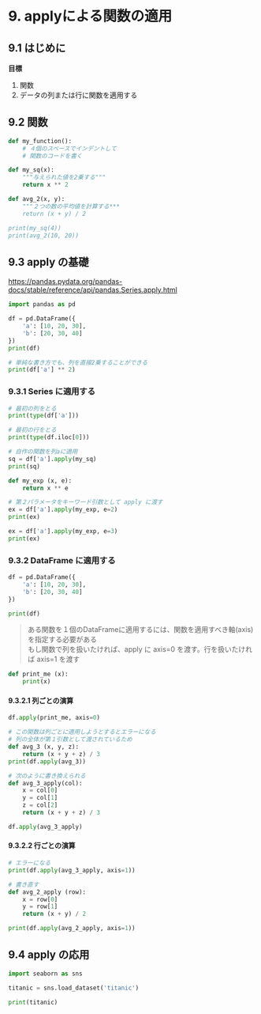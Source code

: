 # 9. applyによる関数の適用
## 9.1 はじめに
**目標**
1. 関数
2. データの列または行に関数を適用する

## 9.2 関数

```python
def my_function():
    # ４個のスペースでインデントして
    # 関数のコードを書く
```

```python
def my_sq(x):
    """与えられた値を2乗する"""
    return x ** 2

def avg_2(x, y):
    """２つの数の平均値を計算する***
    return (x + y) / 2

print(my_sq(4))
print(avg_2(10, 20))
```
## 9.3 apply の基礎
https://pandas.pydata.org/pandas-docs/stable/reference/api/pandas.Series.apply.html

```python
import pandas as pd

df = pd.DataFrame({
    'a': [10, 20, 30],
    'b': [20, 30, 40]
})
print(df)
```

```python
# 単純な書き方でも、列を直接2乗することができる
print(df['a'] ** 2)
```

### 9.3.1 Series に適用する
```python
# 最初の列をとる
print(type(df['a']))

# 最初の行をとる
print(type(df.iloc[0]))

# 自作の関数を列aに適用
sq = df['a'].apply(my_sq)
print(sq)
```

```python
def my_exp (x, e):
    return x ** e

# 第２パラメータをキーワード引数として apply に渡す
ex = df['a'].apply(my_exp, e=2)
print(ex)

ex = df['a'].apply(my_exp, e=3)
print(ex)
```

### 9.3.2 DataFrame に適用する

```python
df = pd.DataFrame({
    'a': [10, 20, 30],
    'b': [20, 30, 40]
})

print(df)
```

> ある関数を１個のDataFrameに適用するには、関数を適用すべき軸(axis)を指定する必要がある<br>
> もし関数で列を扱いたければ、apply に axis=0 を渡す。行を扱いたければ axis=1 を渡す

```python
def print_me (x):
    print(x)
```

#### 9.3.2.1 列ごとの演算

```python
df.apply(print_me, axis=0)
```

```python
# この関数は列ごとに適用しようとするとエラーになる
# 列の全体が第１引数として渡されているため
def avg_3 (x, y, z):
    return (x + y + z) / 3
print(df.apply(avg_3))

# 次のように書き換えられる
def avg_3_apply(col):
    x = col[0]
    y = col[1]
    z = col[2]
    return (x + y + z) / 3

df.apply(avg_3_apply)
```

#### 9.3.2.2 行ごとの演算

```python
# エラーになる
print(df.apply(avg_3_apply, axis=1))

# 書き直す
def avg_2_apply (row):
    x = row[0]
    y = row[1]
    return (x + y) / 2

print(df.apply(avg_2_apply, axis=1))
```

## 9.4 apply の応用

```python
import seaborn as sns

titanic = sns.load_dataset('titanic')

print(titanic)
```
